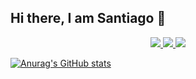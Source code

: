 ## Hi there, I am Santiago 👋
<p align="center">
  <a href="https://skillicons.dev">
    <img src="https://skillicons.dev/icons?i=java,spring,maven,angular,bootstrap,c,js" />
    <img src="https://skillicons.dev/icons?i=cpp,docker,git,github,jquery,latex,html" />
    <img src="https://skillicons.dev/icons?i=linkedin,mysql,php,postgres,postman,vscode,css" />
  </a>
</p>

[![Anurag's GitHub stats](https://github-readme-stats.vercel.app/api?username=Santiago29-6&show=reviews,prs_merged&hide=stars,contribs&show_icons=true&theme=radical)](https://github.com/anuraghazra/github-readme-stats)
